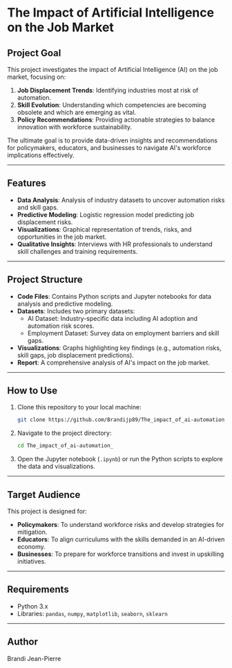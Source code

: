 # The Impact of Artificial Intelligence on the Job Market

## Project Goal
This project investigates the impact of Artificial Intelligence (AI) on the job market, focusing on:
1. **Job Displacement Trends**: Identifying industries most at risk of automation.
2. **Skill Evolution**: Understanding which competencies are becoming obsolete and which are emerging as vital.
3. **Policy Recommendations**: Providing actionable strategies to balance innovation with workforce sustainability.

The ultimate goal is to provide data-driven insights and recommendations for policymakers, educators, and businesses to navigate AI's workforce implications effectively.

---

## Features
- **Data Analysis**: Analysis of industry datasets to uncover automation risks and skill gaps.
- **Predictive Modeling**: Logistic regression model predicting job displacement risks.
- **Visualizations**: Graphical representation of trends, risks, and opportunities in the job market.
- **Qualitative Insights**: Interviews with HR professionals to understand skill challenges and training requirements.

---

## Project Structure
- **Code Files**: Contains Python scripts and Jupyter notebooks for data analysis and predictive modeling.
- **Datasets**: Includes two primary datasets:
  - AI Dataset: Industry-specific data including AI adoption and automation risk scores.
  - Employment Dataset: Survey data on employment barriers and skill gaps.
- **Visualizations**: Graphs highlighting key findings (e.g., automation risks, skill gaps, job displacement predictions).
- **Report**: A comprehensive analysis of AI's impact on the job market.

---

## How to Use
1. Clone this repository to your local machine:
   ```bash
   git clone https://github.com/Brandijp89/The_impact_of_ai-automation_.git)
   ```
2. Navigate to the project directory:
   ```bash
   cd The_impact_of_ai-automation_
   ```
3. Open the Jupyter notebook (`.ipynb`) or run the Python scripts to explore the data and visualizations.

---

## Target Audience
This project is designed for:
- **Policymakers**: To understand workforce risks and develop strategies for mitigation.
- **Educators**: To align curriculums with the skills demanded in an AI-driven economy.
- **Businesses**: To prepare for workforce transitions and invest in upskilling initiatives.

---

## Requirements
- Python 3.x
- Libraries: `pandas`, `numpy`, `matplotlib`, `seaborn`, `sklearn`

---

## Author
Brandi Jean-Pierre
